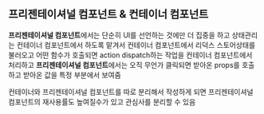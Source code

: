 ## 프리젠테이셔널 컴포넌트 & 컨테이너 컴포넌트

**프리젠테이셔널 컴포넌트**에서는 단순히 UI를 선언하는 것에만 더 집중을 하고
상태관리는 컨테이너 컴포넌트에서 하도록 맡겨서 컨테이너 컴포넌트에서 리덕스 스토어상태를 불러오고 어떤 함수가 호출되면 action dispatch하는 작업을
컨테이너 컴포넌트에서 처리하고 **프리젠테이셔널 컴포넌트**에서는 오직 무언가 클릭되면 받아온 props를 호출하고 받아온 값을 특정 부분에서 보여줌

컨테이너와 프리젠테이셔널 컴포넌트를 따로 분리해서 작성하게 되면 프리젠테이셔널 컴포넌트의 재사용률도 높여질수가 있고 관심사를 분리할 수 있음
